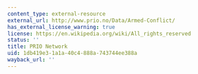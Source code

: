 ```yaml
---
content_type: external-resource
external_url: http://www.prio.no/Data/Armed-Conflict/
has_external_license_warning: true
license: https://en.wikipedia.org/wiki/All_rights_reserved
status: ''
title: PRIO Network
uid: 1db419e3-1a1a-40c4-888a-743744ee388a
wayback_url: ''
---
```

